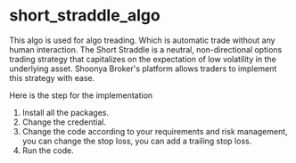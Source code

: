 # short_straddle_algo
This algo is used for algo treading. Which is automatic trade without any human interaction. The Short Straddle is a neutral, non-directional options trading strategy that capitalizes on the expectation of low volatility in the underlying asset. Shoonya Broker's platform allows traders to implement this strategy with ease.

Here is the step for the implementation
1. Install all the packages.
2. Change the credential.
3. Change the code according to your requirements and risk management, you can change the stop loss, you can add a trailing stop loss.
4. Run the code.
